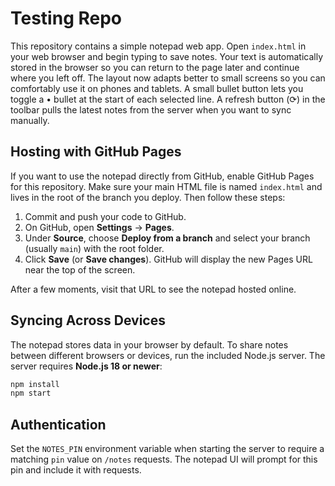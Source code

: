 # Testing Repo

This repository contains a simple notepad web app. Open `index.html` in
your web browser and begin typing to save notes. Your text is automatically
stored in the browser so you can return to the page later and continue where you
left off. The layout now adapts better to small screens so you can comfortably
use it on phones and tablets. A small bullet button lets you toggle a
• bullet at the start of each selected line. A refresh button (⟳) in the
toolbar pulls the latest notes from the server when you want to sync manually.

## Hosting with GitHub Pages

If you want to use the notepad directly from GitHub, enable GitHub Pages for this
repository. Make sure your main HTML file is named `index.html` and lives in the
root of the branch you deploy. Then follow these steps:

1. Commit and push your code to GitHub.
2. On GitHub, open **Settings** → **Pages**.
3. Under **Source**, choose **Deploy from a branch** and select your branch
   (usually `main`) with the root folder.
4. Click **Save** (or **Save changes**). GitHub will display the new Pages URL
   near the top of the screen.

After a few moments, visit that URL to see the notepad hosted online.

## Syncing Across Devices

The notepad stores data in your browser by default. To share notes between
different browsers or devices, run the included Node.js server. The server
requires **Node.js 18 or newer**:

```bash
npm install
npm start
```

## Authentication

Set the `NOTES_PIN` environment variable when starting the server to
require a matching `pin` value on `/notes` requests. The notepad UI will
prompt for this pin and include it with requests.

